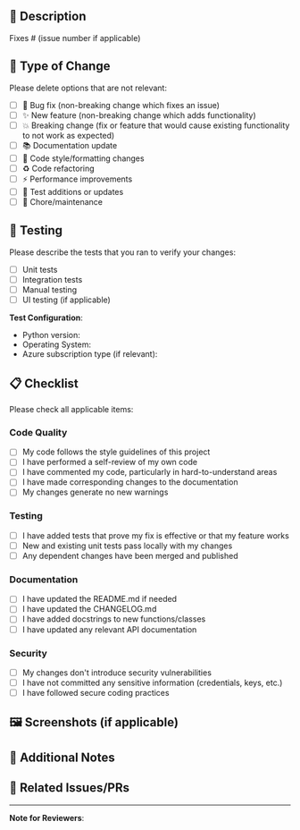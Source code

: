 ## 📝 Description

<!-- Provide a brief description of the changes and why they were made -->

Fixes # (issue number if applicable)

## 🔄 Type of Change

Please delete options that are not relevant:

- [ ] 🐛 Bug fix (non-breaking change which fixes an issue)
- [ ] ✨ New feature (non-breaking change which adds functionality)  
- [ ] 💥 Breaking change (fix or feature that would cause existing functionality to not work as expected)
- [ ] 📚 Documentation update
- [ ] 🎨 Code style/formatting changes
- [ ] ♻️ Code refactoring
- [ ] ⚡ Performance improvements
- [ ] 🧪 Test additions or updates
- [ ] 🔧 Chore/maintenance

## 🧪 Testing

Please describe the tests that you ran to verify your changes:

- [ ] Unit tests
- [ ] Integration tests  
- [ ] Manual testing
- [ ] UI testing (if applicable)

**Test Configuration**:
- Python version:
- Operating System:
- Azure subscription type (if relevant):

## 📋 Checklist

Please check all applicable items:

### Code Quality
- [ ] My code follows the style guidelines of this project
- [ ] I have performed a self-review of my own code
- [ ] I have commented my code, particularly in hard-to-understand areas
- [ ] I have made corresponding changes to the documentation
- [ ] My changes generate no new warnings

### Testing
- [ ] I have added tests that prove my fix is effective or that my feature works
- [ ] New and existing unit tests pass locally with my changes
- [ ] Any dependent changes have been merged and published

### Documentation
- [ ] I have updated the README.md if needed
- [ ] I have updated the CHANGELOG.md
- [ ] I have added docstrings to new functions/classes
- [ ] I have updated any relevant API documentation

### Security
- [ ] My changes don't introduce security vulnerabilities
- [ ] I have not committed any sensitive information (credentials, keys, etc.)
- [ ] I have followed secure coding practices

## 🖼️ Screenshots (if applicable)

<!-- Add screenshots to help explain your changes, especially for UI modifications -->

## 📄 Additional Notes

<!-- Add any additional notes, context, or considerations for reviewers -->

## 🔗 Related Issues/PRs

<!-- Link any related issues or pull requests -->

---

**Note for Reviewers**: 
<!-- Add any specific instructions or areas you'd like reviewers to focus on -->